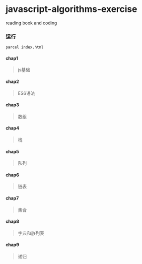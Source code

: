 # javascript-algorithms-exercise
reading book and coding

### 运行
```shell
parcel index.html
```

#### chap1
> js基础

#### chap2
> ES6语法

#### chap3
> 数组

#### chap4
> 栈

#### chap5
> 队列

#### chap6
> 链表

#### chap7
> 集合

#### chap8
> 字典和散列表

#### chap9
> 递归
